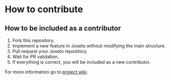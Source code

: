 # How to contribute

## How to be included as a contributor
1. Fork this repository.
2. Implement a new feature in Joseto without modifying the main structure.
3. Pull request your Joseto repository.
4. Wait for PR validation.
5. If everything is correct, you will be included as a new contributor.

For more information go to [project wiki](https://github.com/kabi404/Joseto/wiki).
